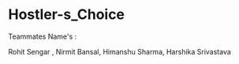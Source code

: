 # Hostler-s_Choice

Teammates Name's :

Rohit Sengar ,
Nirmit Bansal,
Himanshu Sharma,
Harshika Srivastava

